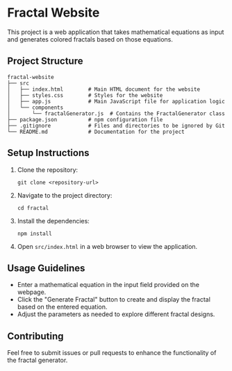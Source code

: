 # Fractal Website

This project is a web application that takes mathematical equations as input and generates colored fractals based on those equations.

## Project Structure

```
fractal-website
├── src
│   ├── index.html        # Main HTML document for the website
│   ├── styles.css        # Styles for the website
│   ├── app.js            # Main JavaScript file for application logic
│   └── components
│       └── fractalGenerator.js  # Contains the FractalGenerator class
├── package.json          # npm configuration file
├── .gitignore            # Files and directories to be ignored by Git
└── README.md             # Documentation for the project
```

## Setup Instructions

1. Clone the repository:
   ```
   git clone <repository-url>
   ```

2. Navigate to the project directory:
   ```
   cd fractal
   ```

3. Install the dependencies:
   ```
   npm install
   ```

4. Open `src/index.html` in a web browser to view the application.

## Usage Guidelines

- Enter a mathematical equation in the input field provided on the webpage.
- Click the "Generate Fractal" button to create and display the fractal based on the entered equation.
- Adjust the parameters as needed to explore different fractal designs.

## Contributing

Feel free to submit issues or pull requests to enhance the functionality of the fractal generator.